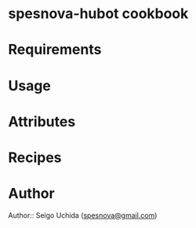 # spesnova-hubot cookbook

# Requirements

# Usage

# Attributes

# Recipes

# Author

Author:: Seigo Uchida (<spesnova@gmail.com>)

